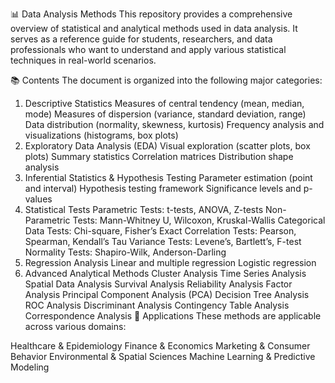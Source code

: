 📊 Data Analysis Methods
This repository provides a comprehensive overview of statistical and analytical methods used in data analysis. It serves as a reference guide for students, researchers, and data professionals who want to understand and apply various statistical techniques in real-world scenarios.

📚 Contents
The document is organized into the following major categories:

1. Descriptive Statistics
Measures of central tendency (mean, median, mode)
Measures of dispersion (variance, standard deviation, range)
Data distribution (normality, skewness, kurtosis)
Frequency analysis and visualizations (histograms, box plots)
2. Exploratory Data Analysis (EDA)
Visual exploration (scatter plots, box plots)
Summary statistics
Correlation matrices
Distribution shape analysis
3. Inferential Statistics & Hypothesis Testing
Parameter estimation (point and interval)
Hypothesis testing framework
Significance levels and p-values
4. Statistical Tests
Parametric Tests: t-tests, ANOVA, Z-tests
Non-Parametric Tests: Mann-Whitney U, Wilcoxon, Kruskal-Wallis
Categorical Data Tests: Chi-square, Fisher’s Exact
Correlation Tests: Pearson, Spearman, Kendall’s Tau
Variance Tests: Levene’s, Bartlett’s, F-test
Normality Tests: Shapiro-Wilk, Anderson-Darling
5. Regression Analysis
Linear and multiple regression
Logistic regression
6. Advanced Analytical Methods
Cluster Analysis
Time Series Analysis
Spatial Data Analysis
Survival Analysis
Reliability Analysis
Factor Analysis
Principal Component Analysis (PCA)
Decision Tree Analysis
ROC Analysis
Discriminant Analysis
Contingency Table Analysis
Correspondence Analysis
🧠 Applications
These methods are applicable across various domains:

Healthcare & Epidemiology
Finance & Economics
Marketing & Consumer Behavior
Environmental & Spatial Sciences
Machine Learning & Predictive Modeling
